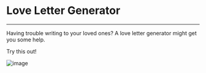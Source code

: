 # Love Letter Generator
---
Having trouble writing to your loved ones? 
A love letter generator might get you some help.

Try this out!


![image](https://github.com/shya008/LoveLetterGenerator/blob/master/Demo%20Gif/ezgif.com-video-to-gif.gif)
